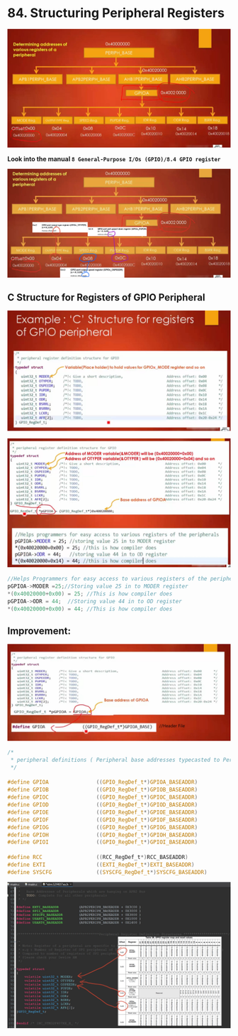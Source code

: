 # 84. Structuring Peripheral Registers



![01](https://github.com/knightsummon/Mastering-Microcontroller-and-Embedded-Driver-Development/blob/main/21.%20Structuring%20Peripheral%20Registers/84.%20Structuring%20Peripheral%20Registers.assets/01.jpg)

**Look into the manual `8 General-Purpose I/Os (GPIO)/8.4 GPIO register`**

![02](https://github.com/knightsummon/Mastering-Microcontroller-and-Embedded-Driver-Development/blob/main/21.%20Structuring%20Peripheral%20Registers/84.%20Structuring%20Peripheral%20Registers.assets/02.jpg)

## C Structure for Registers of GPIO Peripheral

![03](https://github.com/knightsummon/Mastering-Microcontroller-and-Embedded-Driver-Development/blob/main/21.%20Structuring%20Peripheral%20Registers/84.%20Structuring%20Peripheral%20Registers.assets/03.jpg)

![04](https://github.com/knightsummon/Mastering-Microcontroller-and-Embedded-Driver-Development/blob/main/21.%20Structuring%20Peripheral%20Registers/84.%20Structuring%20Peripheral%20Registers.assets/04.jpg)

```c
//Helps Programmers for easy access to various registers of the peripherals
pGPIOA->MODER =25;//Storing value 25 in to MODER register
*(0x40020000+0x00) = 25; //This is how compiler does
pGPIOA->ODR = 44;  //Storing value 44 in to OD register
*(0x40020000+0x00) = 44; //This is how compiler does
```

## Improvement:

![05](https://github.com/knightsummon/Mastering-Microcontroller-and-Embedded-Driver-Development/blob/main/21.%20Structuring%20Peripheral%20Registers/84.%20Structuring%20Peripheral%20Registers.assets/05.jpg)

```c
/*
 * peripheral definitions ( Peripheral base addresses typecasted to Peripheral Register Structure type xxx_RegDef_t)
 */

#define GPIOA  				((GPIO_RegDef_t*)GPIOA_BASEADDR)
#define GPIOB  				((GPIO_RegDef_t*)GPIOB_BASEADDR)
#define GPIOC  				((GPIO_RegDef_t*)GPIOC_BASEADDR)
#define GPIOD  				((GPIO_RegDef_t*)GPIOD_BASEADDR)
#define GPIOE  				((GPIO_RegDef_t*)GPIOE_BASEADDR)
#define GPIOF  				((GPIO_RegDef_t*)GPIOF_BASEADDR)
#define GPIOG  				((GPIO_RegDef_t*)GPIOG_BASEADDR)
#define GPIOH  				((GPIO_RegDef_t*)GPIOH_BASEADDR)
#define GPIOI  				((GPIO_RegDef_t*)GPIOI_BASEADDR)

#define RCC 				((RCC_RegDef_t*)RCC_BASEADDR)
#define EXTI				((EXTI_RegDef_t*)EXTI_BASEADDR)
#define SYSCFG				((SYSCFG_RegDef_t*)SYSCFG_BASEADDR)
```

![06](https://github.com/knightsummon/Mastering-Microcontroller-and-Embedded-Driver-Development/blob/main/21.%20Structuring%20Peripheral%20Registers/84.%20Structuring%20Peripheral%20Registers.assets/06.jpg)
